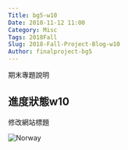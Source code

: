 ```yaml
---
Title: bg5-w10
Date: 2018-11-12 11:00
Category: Misc
Tags: 2018Fall
Slug: 2018-Fall-Project-Blog-w10
Author: finalproject-bg5
---
```


期末專題說明

<!-- PELICAN_END_SUMMARY -->

進度狀態w10
----

修改網站標題

<img src="https://i.imgur.com/miE1h6D.jpg" class="w3-round" alt="Norway">





